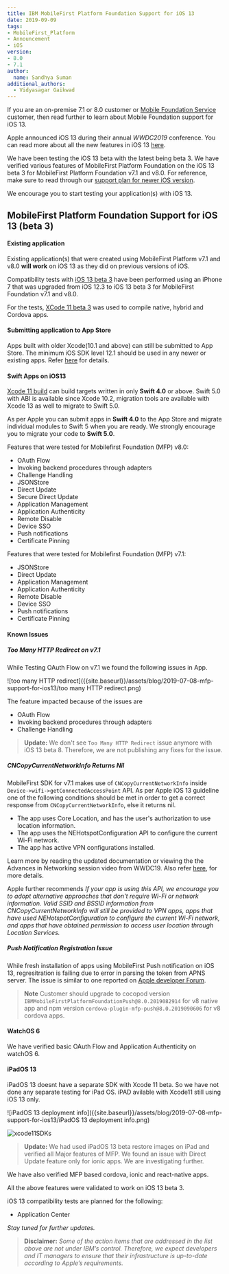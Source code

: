 ```yaml
---
title: IBM MobileFirst Platform Foundation Support for iOS 13
date: 2019-09-09
tags:
- MobileFirst_Platform
- Announcement
- iOS
version:
- 8.0
- 7.1
author:
  name: Sandhya Suman
additional_authors:  
  - Vidyasagar Gaikwad
---
```



If you are an on-premise 7.1 or 8.0 customer or [Mobile Foundation Service](https://console.bluemix.net/catalog/services/mobile-foundation) customer, then read further to learn about Mobile Foundation support for iOS 13.

Apple announced iOS 13 during their annual *WWDC2019* conference. You can read more about all the new features in iOS 13 [here](https://developer.apple.com/ios/whats-new/).

We have been testing the iOS 13 beta with the latest being beta 3. We have verified various features of MobileFirst Platform Foundation on the iOS 13 beta 3 for MobileFirst Platform Foundation v7.1 and v8.0. For reference, make sure to read through our [support plan for newer iOS version](https://mobilefirstplatform.ibmcloud.com/blog/2017/01/11/support-plan-for-next-android-ios-mobile-os/).

We encourage you to start testing your application(s) with iOS 13.

## MobileFirst Platform Foundation Support for iOS 13 (beta 3)

#### Existing application
Existing application(s) that were created using MobileFirst Platform v7.1 and v8.0 **will work** on iOS 13 as they did on previous versions of iOS.

Compatibility tests with [iOS 13 beta 3](https://developer.apple.com/download) have been performed using an iPhone 7 that was upgraded from iOS 12.3 to iOS 13 beta 3 for MobileFirst Foundation v7.1 and v8.0.

For the tests, [XCode 11 beta 3](https://developer.apple.com/download) was used to compile native, hybrid and Cordova apps. 

#### Submitting application to App Store 
Apps built with older Xcode(10.1 and above) can still be submitted to App Store. The minimum iOS SDK level 12.1 should be used in any newer or existing apps. Refer [here](https://developer.apple.com/ios/submit/) for details.  

#### Swift Apps on iOS13
[Xcode 11 build](https://developer.apple.com/download) can build targets written in only **Swift 4.0** or above. Swift 5.0 with ABI is available since Xcode 10.2, migration tools are available with Xcode 13 as well to migrate to Swift 5.0. 

As per Apple you can submit apps in **Swift 4.0** to the App Store and migrate individual modules to Swift 5 when you are ready. We strongly encourage you to migrate your code to **Swift 5.0**.

Features that were tested for Mobilefirst Foundation (MFP) v8.0:

* OAuth Flow
* Invoking backend procedures through adapters
* Challenge Handling
* JSONStore
* Direct Update
* Secure Direct Update
* Application Management
* Application Authenticity
* Remote Disable
* Device SSO
* Push notifications
* Certificate Pinning

Features that were tested for Mobilefirst Foundation (MFP) v7.1:
* JSONStore
* Direct Update
* Application Management
* Application Authenticity
* Remote Disable
* Device SSO
* Push notifications
* Certificate Pinning

#### Known Issues

##### Too Many HTTP Redirect on v7.1
While Testing OAuth Flow on v7.1 we found the following issues in App.

![too many HTTP redirect]({{site.baseurl}}/assets/blog/2019-07-08-mfp-support-for-ios13/too many HTTP redirect.png)

The feature impacted because of the issues are 

* OAuth Flow
* Invoking backend procedures through adapters
* Challenge Handling

>**Update:** We don't see `Too Many HTTP Redirect` issue anymore with iOS 13 beta 8. Therefore, we are not publishing any fixes for the issue.

##### CNCopyCurrentNetworkInfo Returns Nil
MobileFirst SDK for v7.1 makes use of `CNCopyCurrentNetworkInfo` inside `Device->wifi->getConnectedAccessPoint` API. As per Apple iOS 13 guideline one of the following conditions should be met in order to get a correct response from `CNCopyCurrentNetworkInfo`, else it returns nil.
- The app uses Core Location, and has the user's authorization to use location information.
- The app uses the NEHotspotConfiguration API to configure the current Wi-Fi network.
- The app has active VPN configurations installed.

Learn more by reading the updated documentation or viewing the the Advances in Networking session video from WWDC19. Also refer [here](
https://developer.apple.com/documentation/systemconfiguration/1614126-cncopycurrentnetworkinfo
), for more details.

Apple further recommends *If your app is using this API, we encourage you to adopt alternative approaches that don't require Wi-Fi or network information. Valid SSID and BSSID information from CNCopyCurrentNetworkInfo will still be provided to VPN apps, apps that have used NEHotspotConfiguration to configure the current Wi-Fi network, and apps that have obtained permission to access user location through Location Services.*

##### Push Notification Registration Issue
While fresh installation of apps using MobileFirst Push notification on iOS 13, regresitration is failing due to error in parsing the token from APNS server. The issue is similar to one reported on [Apple developer Forum](https://forums.developer.apple.com/thread/117545).

>**Note** Customer should upgrade to cocopod version `IBMMobileFirstPlatformFoundationPush@8.0.2019082914` for v8 native app and npm version `cordova-plugin-mfp-push@8.0.2019090606` for v8 cordova apps.

#### WatchOS 6
We have verified basic OAuth Flow and Application Authenticity on watchOS 6.

#### iPadOS 13
iPadOS 13 doesnt have a separate SDK with Xcode 11 beta. So we have not done any separate testing for iPad OS. iPAD avilable with Xcode11 still using iOS 13 only.

![iPadOS 13 deployment info]({{site.baseurl}}/assets/blog/2019-07-08-mfp-support-for-ios13/iPadOS 13 deployment info.png)

![xcode11SDKs]({{site.baseurl}}/assets/blog/2019-07-08-mfp-support-for-ios13/xcode11SDKs.png)


>**Update:** We had used iPadOS 13 beta restore images on iPad and verified all Major features of MFP. We found an issue with Direct Update feature only for ionic apps. We are investigating further.


We have also verified MFP based cordova, ionic and react-native apps.

All the above features were validated to work on iOS 13 beta 3.  

iOS 13 compatibility tests are planned for the following:

* Application Center


*Stay tuned for further updates.*

> **Disclaimer:** *Some of the action items that are addressed in the list above are not under IBM’s control. Therefore, we expect developers and IT managers to ensure that their infrastructure is up-to-date according to Apple’s requirements.*
